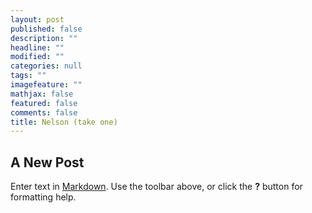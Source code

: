 ```yaml
---
layout: post
published: false
description: ""
headline: ""
modified: ""
categories: null
tags: ""
imagefeature: ""
mathjax: false
featured: false
comments: false
title: Nelson (take one)
---
```


## A New Post

Enter text in [Markdown](http://daringfireball.net/projects/markdown/). Use the toolbar above, or click the **?** button for formatting help.
